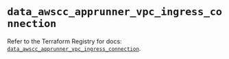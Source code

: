 # `data_awscc_apprunner_vpc_ingress_connection`

Refer to the Terraform Registry for docs: [`data_awscc_apprunner_vpc_ingress_connection`](https://registry.terraform.io/providers/hashicorp/awscc/0.70.0/docs/data-sources/apprunner_vpc_ingress_connection).
